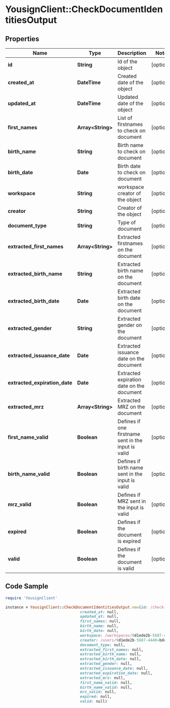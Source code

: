 # YousignClient::CheckDocumentIdentitiesOutput

## Properties

Name | Type | Description | Notes
------------ | ------------- | ------------- | -------------
**id** | **String** | Id of the object | [optional] 
**created_at** | **DateTime** | Created date of the object | [optional] 
**updated_at** | **DateTime** | Updated date of the object | [optional] 
**first_names** | **Array&lt;String&gt;** | List of firstnames to check on document | [optional] 
**birth_name** | **String** | Birth name to check on document | [optional] 
**birth_date** | **Date** | Birth date to check on document | [optional] 
**workspace** | **String** | workspace creator of the object | [optional] 
**creator** | **String** | Creator of the object | [optional] 
**document_type** | **String** | Type of document | [optional] 
**extracted_first_names** | **Array&lt;String&gt;** | Extracted firstnames on the document | [optional] 
**extracted_birth_name** | **String** | Extracted birth name on the document | [optional] 
**extracted_birth_date** | **Date** | Extracted birth date on the document | [optional] 
**extracted_gender** | **String** | Extracted gender on the document | [optional] 
**extracted_issuance_date** | **Date** | Extracted issuance date on the document | [optional] 
**extracted_expiration_date** | **Date** | Extracted expiration date on the document | [optional] 
**extracted_mrz** | **Array&lt;String&gt;** | Extracted MRZ on the document | [optional] 
**first_name_valid** | **Boolean** | Defines if one firstname sent in the input is valid | [optional] 
**birth_name_valid** | **Boolean** | Defines if birth name sent in the input is valid | [optional] 
**mrz_valid** | **Boolean** | Defines if MRZ sent in the input is valid | [optional] 
**expired** | **Boolean** | Defines if the document is expired | [optional] 
**valid** | **Boolean** | Defines if the document is valid | [optional] 

## Code Sample

```ruby
require 'YousignClient'

instance = YousignClient::CheckDocumentIdentitiesOutput.new(id: /check-document/identities/9d1ede2b-5687-4440-bdc8-dd0bc64f668c,
                                 created_at: null,
                                 updated_at: null,
                                 first_names: null,
                                 birth_name: null,
                                 birth_date: null,
                                 workspace: /workspaces/9d1ede2b-5687-4440-bdc8-dd0bc64f668c,
                                 creator: /users/9d1ede2b-5687-4440-bdc8-dd0bc64f668c,
                                 document_type: null,
                                 extracted_first_names: null,
                                 extracted_birth_name: null,
                                 extracted_birth_date: null,
                                 extracted_gender: null,
                                 extracted_issuance_date: null,
                                 extracted_expiration_date: null,
                                 extracted_mrz: null,
                                 first_name_valid: null,
                                 birth_name_valid: null,
                                 mrz_valid: null,
                                 expired: null,
                                 valid: null)
```



